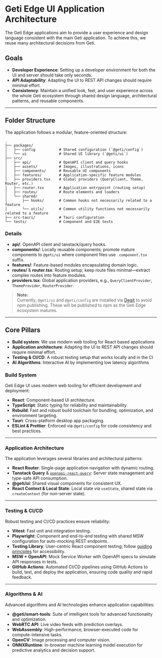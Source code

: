 # Geti Edge UI Application Architecture

The Geti Edge applications aim to provide a user experience and design language consistent with the main Geti application. To achieve this, we reuse many architectural decisions from Geti.

## Goals

- **Developer Experience**: Setting up a developer environment for both the UI and server should take only seconds.
- **API Adaptability**: Adapting the UI to REST API changes should require minimal effort.
- **Consistency**: Maintain a unified look, feel, and user experience across the whole Geti ecosystem through shared design language, architectural patterns, and reusable components.

---

## Folder Structure

The application follows a modular, feature-oriented structure:

```
.
├── packages/
│   ├── config           # Shared configuration (`@geti/config`)
│   └── ui               # Shared UI library (`@geti/ui`)
├── src/
│   ├── api/             # OpenAPI client and query hooks
│   ├── assets/          # Images, illustrations, icons
│   ├── components/      # Reusable UI components
│   ├── features/        # Application-specific feature modules
│   ├── providers.tsx    # Global providers (QueryClient, Theme, Router, etc.)
│   ├── router.tsx       # Application entrypoint (routing setup)
│   ├── routes/          # Route elements and loaders
│   └── shared/
│       ├── hooks/       # Common hooks not necessarily related to a feature
│       └── utils/       # Common utility functions not necessarily related to a feature
├── src-tauri/           # Tauri configuration
└── tests/               # Component and E2E tests
```

### Details

- **api/**: OpenAPI client and tanstack/query hooks.
- **components/**: Locally reusable components; promote mature components to `@geti/ui` where component files use `.component.tsx` suffix.
- **features/**: Feature-based modules encapsulating domain logic.
- **routes/** & **router.tsx**: Routing setup; keep route files minimal—extract complex routes into feature modules.
- **providers.tsx**: Global application providers, e.g., `QueryClientProvider`, `ThemeProvider`, `RouterProvider`.

> **Note:**  
> Currently, `@geti/ui` and `@geti/config` are installed via [Degit](https://github.com/Rich-Harris/degit) to avoid npm publishing. These will be published to npm as the Geti Edge ecosystem matures.

---

## Core Pillars

- **Build system**: We use modern web tooling for React based applications
- **Application architecture**: Adapting the UI to REST API changes should require minimal effort.
- **Testing & CI/CD**: A robust testing setup that works locally and in the CI
- **AI Algorithms**: Interactive AI by implementing low latency algorithms

### Build System

Geti Edge UI uses modern web tooling for efficient development and deployment:

- **React**: Component-based UI architecture.
- **TypeScript**: Static typing for reliability and maintainability.
- **Rsbuild**: Fast and robust build toolchain for bundling, optimization, and environment targeting.
- **Tauri**: Cross-platform desktop app packaging.
- **ESLint & Prettier**: Enforced via `@geti/config` for code consistency and best practices.

---

### Application Architecture

The application leverages several libraries and architectural patterns:

- **React Router**: Single-page application navigation with dynamic routing.
- **Tanstack Query** & [`openapi-react-query`](https://openapi-ts.dev/openapi-react-query/): Server state management and type-safe API consumption.
- **@geti/ui**: Shared visual components for consistent UX.
- **React Context & Local State**: Local state via `useState`, shared state via `createContext` (for non-server state).

---

### Testing & CI/CD

Robust testing and CI/CD practices ensure reliability:

- **Vitest**: Fast unit and integration testing.
- **Playwright**: Component and end-to-end testing with shared MSW configuration for auto-mocking REST endpoints.
- **Testing Library**: User-centric React component testing; follow [guiding principles](https://testing-library.com/docs/guiding-principles) for accessibility.
- **MSW + OpenAPI**: Mock Service Worker with OpenAPI specs to simulate API responses in tests.
- **GitHub Actions**: Automated CI/CD pipelines using GitHub Actions to build, test, and deploy the application, ensuring code quality and rapid feedback.

---

### Algorithms & AI

Advanced algorithms and AI technologies enhance application capabilities:

- **@geti/smart-tools**: Suite of intelligent tools for advanced functionality and optimization.
- **WebRTC API**: Live video feeds with prediction overlays.
- **WebAssembly**: High-performance, browser-executed code for compute-intensive tasks.
- **OpenCV**: Image processing and computer vision.
- **ONNXRuntime**: In-browser machine learning model execution for predictive analytics and decision support.
